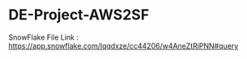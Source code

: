 # DE-Project-AWS2SF



SnowFlake File Link : https://app.snowflake.com/lqqdxze/cc44206/w4AneZtRiPNN#query

